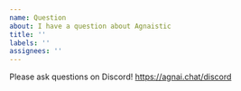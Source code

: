 ```yaml
---
name: Question
about: I have a question about Agnaistic
title: ''
labels: ''
assignees: ''
---
```


Please ask questions on Discord! https://agnai.chat/discord
